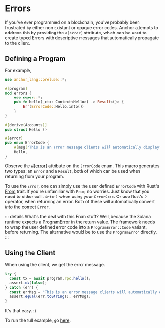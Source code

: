 # Errors

If you've ever programmed on a blockchain, you've probably been frustrated by
either non existant or opaque error codes. Anchor attempts to address this by
providing the `#[error]` attribute, which can be used to create typed Errors with
descriptive messages that automatically propagate to the client.

## Defining a Program

For example,

```rust
use anchor_lang::prelude::*;

#[program]
mod errors {
    use super::*;
    pub fn hello(_ctx: Context<Hello>) -> Result<()> {
        Err(ErrorCode::Hello.into())
    }
}

#[derive(Accounts)]
pub struct Hello {}

#[error]
pub enum ErrorCode {
    #[msg("This is an error message clients will automatically display")]
    Hello,
}
```

Observe the [#[error]](https://docs.rs/anchor-lang/0.1.0/anchor_lang/attr.error.html) attribute on the `ErrorCode` enum. This macro generates two types: an `Error` and a `Result`, both of which can be used when returning from your program.

To use the `Error`, one can simply use the user defined `ErrorCode` with Rust's [From](https://doc.rust-lang.org/std/convert/trait.From.html) trait. If you're unfamiliar with `From`, no worries. Just know that you need to either call
`.into()` when using your `ErrorCode`. Or use Rust's `?` operator, when returning an error.
Both of these will automatically convert *into* the correct `Error`.

::: details
What's the deal with this From stuff? Well, because the Solana runtime expects a [ProgramError](https://docs.rs/solana-program/1.5.5/solana_program/program_error/enum.ProgramError.html) in the return value. The framework needs to wrap the user defined error code into a
`ProgramError::Code` variant, before returning. The alternative would be to use the
`ProgramError` directly.
:::

## Using the Client

When using the client, we get the error message.

```javascript
try {
  const tx = await program.rpc.hello();
  assert.ok(false);
} catch (err) {
  const errMsg = "This is an error message clients will automatically display";
  assert.equal(err.toString(), errMsg);
}
```

It's that easy. :)

To run the full example, go [here](https://github.com/project-serum/anchor/tree/master/examples/errors).
